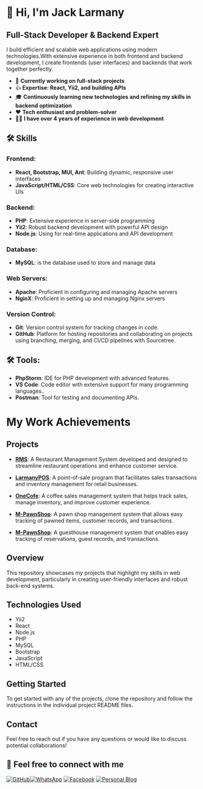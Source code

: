 # 👋 Hi, I'm Jack Larmany

## Full-Stack Developer & Backend Expert

I build efficient and scalable web applications using modern technologies.With extensive experience in both frontend and backend development, I create frontends (user interfaces) and backends that work together perfectly.

- 🚀 **Currently working on full-stack projects**
- 👍 **Expertise: React, Yii2, and building APIs**
- 🎓 **Continuously learning new technologies and refining my skills in backend optimization**
- ❤️ **Tech enthusiast and problem-solver**
- 🧑‍💻 **I have over 4 years of experience in web development**


## 🛠 Skills

### Frontend:
- **React, Bootstrap, MUI, Ant**: Building dynamic, responsive user interfaces
- **JavaScript/HTML/CSS**: Core web technologies for creating interactive UIs

### Backend:
- **PHP**: Extensive experience in server-side programming
- **Yii2**: Robust backend development with powerful API design
- **Node.js**: Using for real-time applications and API development

### Database:
- **MySQL**:  is the database used to store and manage data

### Web Servers:
- **Apache**: Proficient in configuring and managing Apache servers
- **NginX**: Proficient in setting up and managing Nginx servers

### Version Control:
- **Git**: Version control system for tracking changes in code.
- **GitHub**: Platform for hosting repositories and collaborating on projects using branching, merging, and CI/CD pipelines with Sourcetree.

## 🛠 Tools:
- **PhpStorm**: IDE for PHP development with advanced features.
- **VS Code**: Code editor with extensive support for many programming languages..
- **Postman**: Tool for testing and documenting APIs.

# My Work Achievements

## Projects

- **[RMS](https://github.com/yourusername/RMS)**: A Restaurant Management System developed and designed to streamline restaurant operations and enhance customer service.

- **[LarmanyPOS](https://github.com/yourusername/LarmanyPOS)**: A point-of-sale program that facilitates sales transactions and inventory management for retail businesses.

- **[OneCofe](https://github.com/yourusername/OneCofe)**: A coffee sales management system that helps track sales, manage inventory, and improve customer experience.

- **[M-PawnShop](https://github.com/yourusername/M-PawnShop)**: A pawn shop management system that allows easy tracking of pawned items, customer records, and transactions.

- **[M-PawnShop](https://github.com/yourusername/Ghouse)**: A guesthouse management system that enables easy tracking of reservations, guest records, and transactions.


## Overview

This repository showcases my projects that highlight my skills in web development, particularly in creating user-friendly interfaces and robust back-end systems.

## Technologies Used

- Yii2
- React
- Node.js
- PHP
- MySQL
- Bootstrap
- JavaScript
- HTML/CSS

## Getting Started

To get started with any of the projects, clone the repository and follow the instructions in the individual project README files.

## Contact

Feel free to reach out if you have any questions or would like to discuss potential collaborations!



## 🔗 Feel free to connect with me

[![GitHub](https://img.shields.io/badge/GitHub-jacklarmany-%23181717?style=for-the-badge&logo=github)](https://github.com/jacklarmany)[![WhatsApp](https://img.shields.io/badge/WhatsApp-Jack_Larmany-25D366?style=for-the-badge&logo=whatsapp)](https://wa.me/8562095358959)
[![Facebook](https://img.shields.io/badge/Facebook-jlarmany-%231877F2?style=for-the-badge&logo=facebook)](https://facebook.com/jlarmany)
[![Personal Blog](https://img.shields.io/badge/Blog-Jack's%20Blog-orange?style=for-the-badge&logo=dev.to)](https://example.com)
